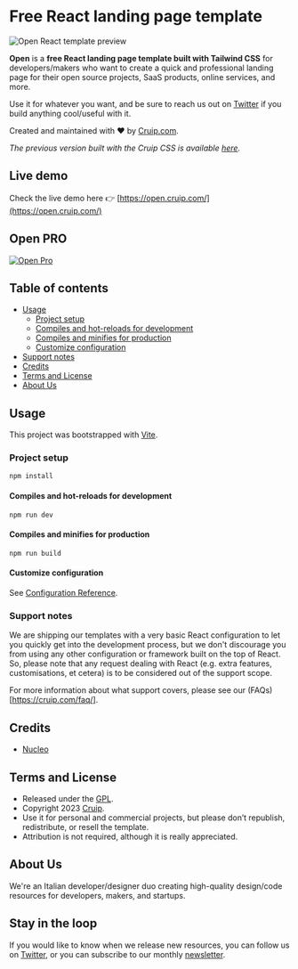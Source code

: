 # Free React landing page template

![Open React template preview](https://user-images.githubusercontent.com/2683512/217847405-a7941b8f-45e9-4ed0-8793-03f793f45db1.png)

**Open** is a **free React landing page template built with Tailwind CSS** for developers/makers who want to create a quick and professional landing page for their open source projects, SaaS products, online services, and more.

Use it for whatever you want, and be sure to reach us out on [Twitter](https://twitter.com/Cruip_com) if you build anything cool/useful with it.

Created and maintained with ❤️ by [Cruip.com](https://cruip.com).

*The previous version built with the Cruip CSS is available [here](https://github.com/cruip/open-react-template/releases/tag/1.0.0).*

## Live demo

Check the live demo here 👉️ [https://open.cruip.com/](https://open.cruip.com/)

## Open PRO

[![Open Pro](https://user-images.githubusercontent.com/2683512/151177673-e56ade57-c98d-4c37-b315-d313bd14bb53.png)](https://cruip.com/)

## Table of contents

* [Usage](#usage)
  * [Project setup](#project-setup)
  * [Compiles and hot-reloads for development](#compiles-and-hot-reloads-for-development)
  * [Compiles and minifies for production](#compiles-and-minifies-for-production)
  * [Customize configuration](#customize-configuration)
* [Support notes](#support-notes)            
* [Credits](#credits)
* [Terms and License](#terms-and-license)
* [About Us](#about-us)


## Usage

This project was bootstrapped with [Vite](https://vitejs.dev/).

### Project setup
```
npm install
```

#### Compiles and hot-reloads for development
```
npm run dev
```

#### Compiles and minifies for production
```
npm run build
```

#### Customize configuration
See [Configuration Reference](https://vitejs.dev/guide/).

### Support notes
We are shipping our templates with a very basic React configuration to let you quickly get into the development process, but we don't discourage you from using any other configuration or framework built on the top of React. So, please note that any request dealing with React (e.g. extra features, customisations, et cetera) is to be considered out of the support scope.

For more information about what support covers, please see our (FAQs)[https://cruip.com/faq/].

## Credits

- [Nucleo](https://nucleoapp.com/)

## Terms and License

- Released under the [GPL](https://www.gnu.org/licenses/gpl-3.0.html).
- Copyright 2023 [Cruip](https://cruip.com/).
- Use it for personal and commercial projects, but please don’t republish, redistribute, or resell the template.
- Attribution is not required, although it is really appreciated.

## About Us

We're an Italian developer/designer duo creating high-quality design/code resources for developers, makers, and startups.

## Stay in the loop

If you would like to know when we release new resources, you can follow us on [Twitter](https://twitter.com/Cruip_com), or you can subscribe to our monthly [newsletter](https://cruip.com/#subscribe).
